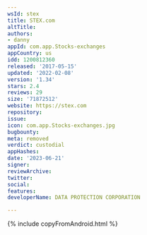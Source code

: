 ```yaml
---
wsId: stex
title: STEX.com
altTitle: 
authors:
- danny
appId: com.app.Stocks-exchanges
appCountry: us
idd: 1200812360
released: '2017-05-15'
updated: '2022-02-08'
version: '1.34'
stars: 2.4
reviews: 29
size: '71872512'
website: https://stex.com
repository: 
issue: 
icon: com.app.Stocks-exchanges.jpg
bugbounty: 
meta: removed
verdict: custodial
appHashes: 
date: '2023-06-21'
signer: 
reviewArchive: 
twitter: 
social: 
features: 
developerName: DATA PROTECTION CORPORATION

---
```


{% include copyFromAndroid.html %}
